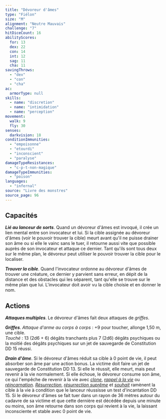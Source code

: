 ```yaml
---
title: "Dévoreur d'âmes"
type: "Fiélon"
size: "M"
alignment: "Neutre Mauvais"
challenge: "7"
hitDiceCount: 16
abilityScores:
  for: 13
  dex: 22
  con: 14
  int: 12
  sag: 11
  cha: 11
savingThrows:
  - "dex"
  - "con"
  - "cha"
ac:
  armorType: null
skills:
  - name: "discretion"
  - name: "intimidation"
  - name: "perception"
movement:
  walk: 9
  fly: 30
senses:
  darkvision: 18
conditionImmunities:
  - "empoisonne"
  - "etourdi"
  - "inconscient"
  - "paralyse"
damageTypeResistances:
  - "c-p-t-non-magique"
damageTypeImmunities:
  - "poison"
languages:
  - "infernal"
source: "Livre des monstres"
source_page: 96
---
```

## Capacités
_**Lié au lanceur de sorts**_. Quand un dévoreur d'âmes est invoqué, il crée un lien mental entre son invocateur et lui. Si la cible assignée au dévoreur d'âmes (voir le pouvoir trouver la cible) meurt avant qu'il ne puisse drainer son âme ou si elle le vainc sans le tuer, il retourne aussi vite que possible auprès de son invocateur et attaque ce dernier. Tant qu'ils sont tous deux sur le même plan, le dévoreur peut utiliser le pouvoir trouver la cible pour le localiser.

_**Trouver la cible**_. Quand l'invocateur ordonne au dévoreur d'âmes de trouver une créature, ce dernier y parvient sans erreur, en dépit de la distance et des obstacles qui les séparent, tant qu'elle se trouve sur le même plan que lui. L'invocateur doit avoir vu la cible choisie et en donner le nom.

## Actions
_**Attaques multiples**_. Le dévoreur d'âmes fait deux attaques de _griffes_.

_**Griffes**_. _Attaque d'arme au corps à corps_ : +9 pour toucher, allonge 1,50 m, une cible.  
_Touché_ : 13 (2d6 + 6) dégâts tranchants plus 7 (2d6) dégâts psychiques ou la moitié des dégâts psychiques sur un jet de sauvegarde de Constitution DD 15 réussi.

_**Drain d'âme**_. Si le dévoreur d'âmes réduit sa cible à 0 point de vie, il peut absorber son âme par une action bonus. La victime doit faire un jet de sauvegarde de Constitution DD 13. Si elle le réussit, elle meurt, mais peut revenir à la vie normalement. Si elle échoue, le dévoreur consume son âme, ce qui l'empêche de revenir à la vie avec [_clone_](/grimoire/clone/), [_rappel à la vie_](/grimoire/rappel-a-la-vie/) ou [_réincarnation_](/grimoire/reincarnation/). [_Résurrection_](/grimoire/resurrection/), [_résurrection suprême_](/grimoire/resurrection-supreme/) et [_souhait_](/grimoire/souhait/) ramènent la cible à la vie à condition que le lanceur réussisse un test d'incantation DD 15. Si le dévoreur d'âmes se fait tuer dans un rayon de 36 mètres autour du cadavre de sa victime et que cette dernière est décédée depuis une minute ou moins, son âme retourne dans son corps qui revient à la vie, la laissant inconsciente et stable avec 0 point de vie.

